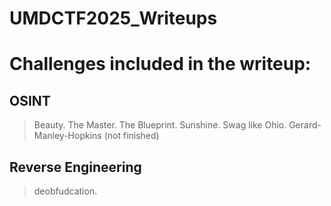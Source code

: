 # UMDCTF2025_Writeups

# Challenges included in the writeup:

## OSINT
>Beauty. 
>The Master. 
>The Blueprint. 
>Sunshine. 
>Swag like Ohio. 
>Gerard-Manley-Hopkins (not finished)  

## Reverse Engineering
>deobfudcation. 